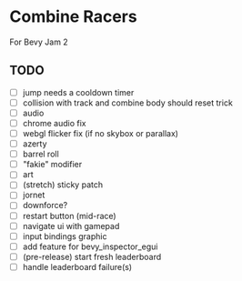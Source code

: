 # Combine Racers

For Bevy Jam 2

## TODO

- [ ] jump needs a cooldown timer
- [ ] collision with track and combine body should reset trick
- [ ] audio
- [ ] chrome audio fix
- [ ] webgl flicker fix (if no skybox or parallax)
- [ ] azerty
- [ ] barrel roll
- [ ] "fakie" modifier
- [ ] art
- [ ] (stretch) sticky patch
- [ ] jornet
- [ ] downforce?
- [ ] restart button (mid-race)
- [ ] navigate ui with gamepad
- [ ] input bindings graphic
- [ ] add feature for bevy_inspector_egui
- [ ] (pre-release) start fresh leaderboard
- [ ] handle leaderboard failure(s)
